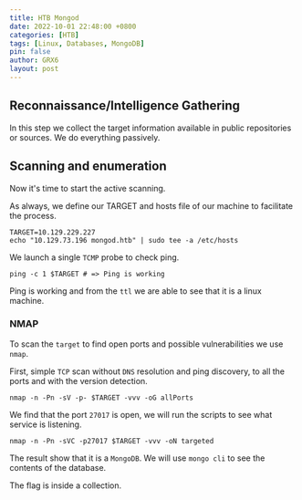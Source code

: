 ```yaml
---
title: HTB Mongod
date: 2022-10-01 22:48:00 +0800
categories: [HTB]
tags: [Linux, Databases, MongoDB]
pin: false
author: GRX6
layout: post
---
```


## Reconnaissance/Intelligence Gathering

In this step we collect the target information available in public repositories or sources. We do everything passively.

## Scanning and enumeration

Now it's time to start the active scanning.

As always, we define our TARGET and hosts file of our machine to facilitate the process.

```console
TARGET=10.129.229.227
echo "10.129.73.196 mongod.htb" | sudo tee -a /etc/hosts
```

We launch a single `TCMP` probe to check ping.

```console
ping -c 1 $TARGET # => Ping is working
```

Ping is working and from the `ttl` we are able to see that it is a linux machine.

### NMAP

To scan the `target` to find open ports and possible vulnerabilities we use `nmap`.

First, simple `TCP` scan without `DNS` resolution and ping discovery, to all the ports and with the version detection.

```console
nmap -n -Pn -sV -p- $TARGET -vvv -oG allPorts
```

We find that the port `27017` is open, we will run the scripts to see what service is listening.

```console
nmap -n -Pn -sVC -p27017 $TARGET -vvv -oN targeted
```

The result show that it is a `MongoDB`. We will use `mongo cli` to see the contents of the database.

The flag is inside a collection.
